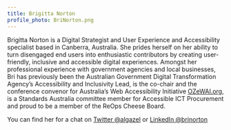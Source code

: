 ```yaml
---
title: Brigitta Norton
profile_photo: BriNorton.png
---
```


Brigitta Norton is a Digital Strategist and User Experience and Accessibility specialist based in Canberra, Australia. She prides herself on her ability to turn disengaged end users into enthusiastic contributors by creating user-friendly, inclusive and accessible digital experiences.  Amongst her professional experience with government agencies and local businesses, Bri has previously been the Australian Government Digital Transformation Agency’s Accessibility and Inclusivity Lead, is the co-chair and the conference convenor for Australia’s Web Accessibility Initiative <a href="https://ozewai.org">OZeWAI.org</a>, is a Standards Australia committee member for Accessible ICT Procurement and proud to be a member of the ReOps Cheese Board.

You can find her for a chat on <a href="https://twitter.com/algazel">Twitter @algazel</a> or <a href="https://www.linkedin.com/in/brinorton/">LinkedIn @brinorton</a>
